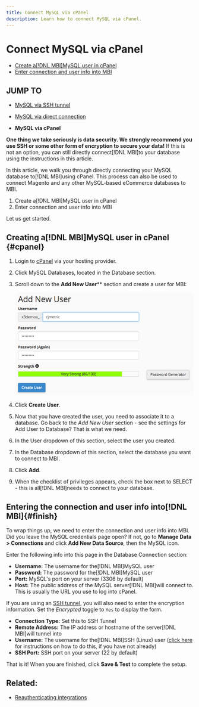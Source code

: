 ```yaml
---
title: Connect MySQL via cPanel
description: Learn how to connect MySQL via cPanel.
---
```

# Connect MySQL via cPanel

* [Create a[!DNL MBI]MySQL user in cPanel](#cpanel)
* [Enter connection and user info into MBI](#finish)

## JUMP TO

* [MySQL via SSH tunnel](../integrations/mysql-via-ssh-tunnel.md)
* [MySQL via direct connection](../integrations/mysql-via-a-direct-connection.md)

* **MySQL via cPanel**

**One thing we take seriously is data security. We strongly recommend you use SSH or some other form of encryption to secure your data!** If this is not an option, you can still directly connect[!DNL MBI]to your database using the instructions in this article.

In this article, we walk you through directly connecting your MySQL database to[!DNL MBI]using cPanel. This process can also be used to connect Magento and any other MySQL-based eCommerce databases to MBI.

1. Create a[!DNL MBI]MySQL user in cPanel
1. Enter connection and user info into MBI

Let us get started.

## Creating a[!DNL MBI]MySQL user in cPanel {#cpanel}

1. Login to [cPanel](../../../data-analyst/importing-data/integrations/mysql-via-cpanel.md) via your hosting provider.
1. Click MySQL Databases, located in the Database section.
1. Scroll down to the **Add New User**** section and create a user for MBI:

     ![](../../../assets/create-mbi-mysql-user-cpanel.png)

1. Click **Create User**.
1. Now that you have created the user, you need to associate it to a database. Go back to the _Add New User_ section - see the settings for Add User to Database? That is what we need.
1. In the User dropdown of this section, select the user you created.
1. In the Database dropdown of this section, select the database you want to connect to MBI.
1. Click **Add**.
1. When the checklist of privileges appears, check the box next to SELECT - this is all[!DNL MBI]needs to connect to your database.

## Entering the connection and user info into[!DNL MBI]{#finish}

To wrap things up, we need to enter the connection and user info into MBI. Did you leave the MySQL credentials page open? If not, go to **Manage Data > Connections** and click **Add New Data Source**, then the MySQL icon.

Enter the following info into this page in the Database Connection section:

* **Username:** The username for the[!DNL MBI]MySQL user
* **Password:** The password for the[!DNL MBI]MySQL user
* **Port:** MySQL's port on your server (3306 by default)
* **Host:** The public address of the MySQL server[!DNL MBI]will connect to. This is usually the URL you use to log into cPanel.

If you are using an [SSH tunnel](../integrations/mysql-via-ssh-tunnel.md), you will also need to enter the encryption information. Set the _Encrypted_ toggle to `Yes` to display the form.

* **Connection Type:** Set this to SSH Tunnel
* **Remote Address:** The IP address or hostname of the server[!DNL MBI]will tunnel into
* **Username:** The username for the[!DNL MBI]SSH (Linux) user ([click here](../../../data-analyst/importing-data/integrations/mysql-via-ssh-tunnel.md) for instructions on how to do this, if you have not already)
* **SSH Port:** SSH port on your server (22 by default)

That is it! When you are finished, click **Save & Test** to complete the setup.

## Related:

* [Reauthenticating integrations](https://support.magento.com/hc/en-us/articles/360016733151)
